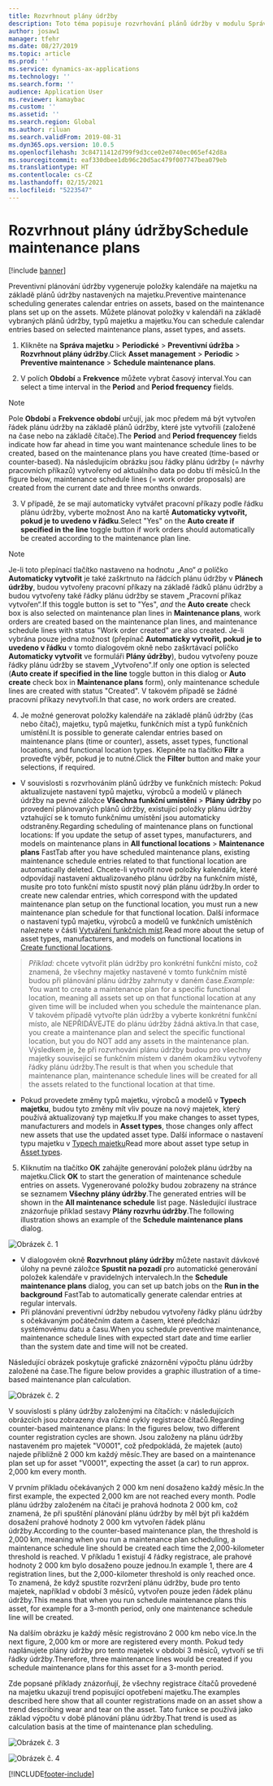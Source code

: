 ```yaml
---
title: Rozvrhnout plány údržby
description: Toto téma popisuje rozvrhování plánů údržby v modulu Správa majetku.
author: josaw1
manager: tfehr
ms.date: 08/27/2019
ms.topic: article
ms.prod: ''
ms.service: dynamics-ax-applications
ms.technology: ''
ms.search.form: ''
audience: Application User
ms.reviewer: kamaybac
ms.custom: ''
ms.assetid: ''
ms.search.region: Global
ms.author: riluan
ms.search.validFrom: 2019-08-31
ms.dyn365.ops.version: 10.0.5
ms.openlocfilehash: 3c84711412d799f9d3cce02e0740ec065ef42d8a
ms.sourcegitcommit: eaf330dbee1db96c20d5ac479f007747bea079eb
ms.translationtype: HT
ms.contentlocale: cs-CZ
ms.lasthandoff: 02/15/2021
ms.locfileid: "5223547"
---
```

# <a name="schedule-maintenance-plans"></a><span data-ttu-id="d6b8e-103">Rozvrhnout plány údržby</span><span class="sxs-lookup"><span data-stu-id="d6b8e-103">Schedule maintenance plans</span></span>

[!include [banner](../../includes/banner.md)]

 

<span data-ttu-id="d6b8e-104">Preventivní plánování údržby vygeneruje položky kalendáře na majetku na základě plánů údržby nastavených na majetku.</span><span class="sxs-lookup"><span data-stu-id="d6b8e-104">Preventive maintenance scheduling generates calendar entries on assets, based on the maintenance plans set up on the assets.</span></span> <span data-ttu-id="d6b8e-105">Můžete plánovat položky v kalendáři na základě vybraných plánů údržby, typů majetku a majetku.</span><span class="sxs-lookup"><span data-stu-id="d6b8e-105">You can schedule calendar entries based on selected maintenance plans, asset types, and assets.</span></span>

1. <span data-ttu-id="d6b8e-106">Klikněte na **Správa majetku** > **Periodické** > **Preventivní údržba** > **Rozvrhnout plány údržby**.</span><span class="sxs-lookup"><span data-stu-id="d6b8e-106">Click **Asset management** > **Periodic** > **Preventive maintenance** > **Schedule maintenance plans**.</span></span>

2. <span data-ttu-id="d6b8e-107">V polích **Období** a **Frekvence** můžete vybrat časový interval.</span><span class="sxs-lookup"><span data-stu-id="d6b8e-107">You can select a time interval in the **Period** and **Period frequency** fields.</span></span>

>[!NOTE]
><span data-ttu-id="d6b8e-108">Pole **Období** a **Frekvence období** určují, jak moc předem má být vytvořen řádek plánu údržby na základě plánů údržby, které jste vytvořili (založené na čase nebo na základě čítače).</span><span class="sxs-lookup"><span data-stu-id="d6b8e-108">The **Period** and **Period frequencey** fields indicate how far ahead in time you want maintenance schedule lines to be created, based on the maintenance plans you have created (time-based or counter-based).</span></span> <span data-ttu-id="d6b8e-109">Na následujícím obrázku jsou řádky plánu údržby (= návrhy pracovních příkazů) vytvořeny od aktuálního data po dobu tří měsíců.</span><span class="sxs-lookup"><span data-stu-id="d6b8e-109">In the figure below, maintenance schedule lines (= work order proposals) are created from the current date and three months onwards.</span></span>

3. <span data-ttu-id="d6b8e-110">V případě, že se mají automaticky vytvářet pracovní příkazy podle řádku plánu údržby, vyberte možnost Ano na kartě **Automaticky vytvořit, pokud je to uvedeno v řádku**.</span><span class="sxs-lookup"><span data-stu-id="d6b8e-110">Select "Yes" on the **Auto create if specified in the line** toggle button if work orders should automatically be created according to the maintenance plan line.</span></span>

>[!NOTE]
><span data-ttu-id="d6b8e-111">Je-li toto přepínací tlačítko nastaveno na hodnotu „Ano“ *a* políčko **Automaticky vytvořit** je také zaškrtnuto na řádcích plánu údržby v **Plánech údržby**, budou vytvořeny pracovní příkazy na základě řádků plánu údržby a budou vytvořeny také řádky plánu údržby se stavem „Pracovní příkaz vytvořen“.</span><span class="sxs-lookup"><span data-stu-id="d6b8e-111">If this toggle button is set to "Yes", *and* the **Auto create** check box is also selected on maintenance plan lines in **Maintenance plans**, work orders are created based on the maintenance plan lines, and maintenance schedule lines with status "Work order created" are also created.</span></span> <span data-ttu-id="d6b8e-112">Je-li vybrána pouze jedna možnost (přepínač **Automaticky vytvořit, pokud je to uvedeno v řádku** v tomto dialogovém okně nebo zaškrtávací políčko **Automaticky vytvořit** ve formuláři **Plány údržby**), budou vytvořeny pouze řádky plánu údržby se stavem „Vytvořeno".</span><span class="sxs-lookup"><span data-stu-id="d6b8e-112">If only one option is selected (**Auto create if specified in the line** toggle button in this dialog or **Auto create** check box in **Maintenance plans** form), only maintenance schedule lines are created with status "Created".</span></span> <span data-ttu-id="d6b8e-113">V takovém případě se žádné pracovní příkazy nevytvoří.</span><span class="sxs-lookup"><span data-stu-id="d6b8e-113">In that case, no work orders are created.</span></span>

4. <span data-ttu-id="d6b8e-114">Je možné generovat položky kalendáře na základě plánů údržby (čas nebo čítač), majetku, typů majetku, funkčních míst a typů funkčních umístění.</span><span class="sxs-lookup"><span data-stu-id="d6b8e-114">It is possible to generate calendar entries based on maintenance plans (time or counter), assets, asset types, functional locations, and functional location types.</span></span> <span data-ttu-id="d6b8e-115">Klepněte na tlačítko **Filtr** a proveďte výběr, pokud je to nutné.</span><span class="sxs-lookup"><span data-stu-id="d6b8e-115">Click the **Filter** button and make your selections, if required.</span></span>

- <span data-ttu-id="d6b8e-116">V souvislosti s rozvrhováním plánů údržby ve funkčních místech: Pokud aktualizujete nastavení typů majetku, výrobců a modelů v plánech údržby na pevné záložce **Všechna funkční umístění** > **Plány údržby** po provedení plánovaných plánů údržby, existující položky plánu údržby vztahující se k tomuto funkčnímu umístění jsou automaticky odstraněny.</span><span class="sxs-lookup"><span data-stu-id="d6b8e-116">Regarding scheduling of maintenance plans on functional locations: If you update the setup of asset types, manufacturers, and models on maintenance plans in **All functional locations** > **Maintenance plans** FastTab after you have scheduled maintenance plans, existing maintenance schedule entries related to that functional location are automatically deleted.</span></span> <span data-ttu-id="d6b8e-117">Chcete-li vytvořit nové položky kalendáře, které odpovídají nastavení aktualizovaného plánu údržby na funkčním místě, musíte pro toto funkční místo spustit nový plán plánu údržby.</span><span class="sxs-lookup"><span data-stu-id="d6b8e-117">In order to create new calendar entries, which correspond with the updated maintenance plan setup on the functional location, you must run a new maintenance plan schedule for that functional location.</span></span> <span data-ttu-id="d6b8e-118">Další informace o nastavení typů majetku, výrobců a modelů ve funkčních umístěních naleznete v části [Vytváření funkčních míst](../functional-locations/create-functional-locations.md).</span><span class="sxs-lookup"><span data-stu-id="d6b8e-118">Read more about the setup of asset types, manufacturers, and models on functional locations in [Create functional locations](../functional-locations/create-functional-locations.md).</span></span>

><span data-ttu-id="d6b8e-119">*Příklad:* chcete vytvořit plán údržby pro konkrétní funkční místo, což znamená, že všechny majetky nastavené v tomto funkčním místě budou při plánování plánu údržby zahrnuty v daném čase.</span><span class="sxs-lookup"><span data-stu-id="d6b8e-119">*Example:* You want to create a maintenance plan for a specific functional location, meaning all assets set up on that functional location at any given time will be included when you schedule the maintenance plan.</span></span> <span data-ttu-id="d6b8e-120">V takovém případě vytvořte plán údržby a vyberte konkrétní funkční místo, ale NEPŘIDÁVEJTE do plánu údržby žádná aktiva.</span><span class="sxs-lookup"><span data-stu-id="d6b8e-120">In that case, you create a maintenance plan and select the specific functional location, but you do NOT add any assets in the maintenance plan.</span></span> <span data-ttu-id="d6b8e-121">Výsledkem je, že při rozvrhování plánu údržby budou pro všechny majetky související se funkčním místem v daném okamžiku vytvořeny řádky plánu údržby.</span><span class="sxs-lookup"><span data-stu-id="d6b8e-121">The result is that when you schedule that maintenance plan, maintenance schedule lines will be created for all the assets related to the functional location at that time.</span></span>

- <span data-ttu-id="d6b8e-122">Pokud provedete změny typů majetku, výrobců a modelů v **Typech majetku**, budou tyto změny mít vliv pouze na nový majetek, který používá aktualizovaný typ majetku.</span><span class="sxs-lookup"><span data-stu-id="d6b8e-122">If you make changes to asset types, manufacturers and models in **Asset types**, those changes only affect new assets that use the updated asset type.</span></span> <span data-ttu-id="d6b8e-123">Další informace o nastavení typu majetku v [Typech majetku](../setup-for-objects/object-types.md)</span><span class="sxs-lookup"><span data-stu-id="d6b8e-123">Read more about asset type setup in [Asset types](../setup-for-objects/object-types.md).</span></span>  

5. <span data-ttu-id="d6b8e-124">Kliknutím na tlačítko **OK** zahájíte generování položek plánu údržby na majetku.</span><span class="sxs-lookup"><span data-stu-id="d6b8e-124">Click **OK** to start the generation of maintenance schedule entries on assets.</span></span> <span data-ttu-id="d6b8e-125">Vygenerované položky budou zobrazeny na stránce se seznamem **Všechny plány údržby**.</span><span class="sxs-lookup"><span data-stu-id="d6b8e-125">The generated entries will be shown in the **All maintenance schedule** list page.</span></span> <span data-ttu-id="d6b8e-126">Následující ilustrace znázorňuje příklad sestavy **Plány rozvrhu údržby**.</span><span class="sxs-lookup"><span data-stu-id="d6b8e-126">The following illustration shows an example of the **Schedule maintenance plans** dialog.</span></span>

![Obrázek č. 1](media/09-preventive-maintenance.png)

- <span data-ttu-id="d6b8e-128">V dialogovém okně **Rozvrhnout plány údržby** můžete nastavit dávkové úlohy na pevné záložce **Spustit na pozadí** pro automatické generování položek kalendáře v pravidelných intervalech.</span><span class="sxs-lookup"><span data-stu-id="d6b8e-128">In the **Schedule maintenance plans** dialog, you can set up batch jobs on the **Run in the background** FastTab to automatically generate calendar entries at regular intervals.</span></span>  
- <span data-ttu-id="d6b8e-129">Při plánování preventivní údržby nebudou vytvořeny řádky plánu údržby s očekávaným počátečním datem a časem, které předchází systémovému datu a času.</span><span class="sxs-lookup"><span data-stu-id="d6b8e-129">When you schedule preventive maintenance, maintenance schedule lines with expected start date and time earlier than the system date and time will not be created.</span></span>  

<span data-ttu-id="d6b8e-130">Následující obrázek poskytuje grafické znázornění výpočtu plánu údržby založené na čase.</span><span class="sxs-lookup"><span data-stu-id="d6b8e-130">The figure below provides a graphic illustration of a time-based maintenance plan calculation.</span></span>  

![Obrázek č. 2](media/10-preventive-maintenance.jpg)

<span data-ttu-id="d6b8e-132">V souvislosti s plány údržby založenými na čítačích: v následujících obrázcích jsou zobrazeny dva různé cykly registrace čítačů.</span><span class="sxs-lookup"><span data-stu-id="d6b8e-132">Regarding counter-based maintenance plans: In the figures below, two different counter registration cycles are shown.</span></span> <span data-ttu-id="d6b8e-133">Jsou založeny na plánu údržby nastaveném pro majetek "V0001", což předpokládá, že majetek (auto) najede přibližně 2 000 km každý měsíc.</span><span class="sxs-lookup"><span data-stu-id="d6b8e-133">They are based on a maintenance plan set up for asset "V0001", expecting the asset (a car) to run approx. 2,000 km every month.</span></span>

<span data-ttu-id="d6b8e-134">V prvním příkladu očekávaných 2 000 km není dosaženo každý měsíc.</span><span class="sxs-lookup"><span data-stu-id="d6b8e-134">In the first example, the expected 2,000 km are not reached every month.</span></span> <span data-ttu-id="d6b8e-135">Podle plánu údržby založeném na čítači je prahová hodnota 2 000 km, což znamená, že při spuštění plánování plánu údržby by měl být při každém dosažení prahové hodnoty 2 000 km vytvořen řádek plánu údržby.</span><span class="sxs-lookup"><span data-stu-id="d6b8e-135">According to the counter-based maintenance plan, the threshold is 2,000 km, meaning when you run a maintenance plan scheduling, a maintenance schedule line should be created each time the 2,000-kilometer threshold is reached.</span></span> <span data-ttu-id="d6b8e-136">V příkladu 1 existují 4 řádky registrace, ale prahové hodnoty 2 000 km bylo dosaženo pouze jednou.</span><span class="sxs-lookup"><span data-stu-id="d6b8e-136">In example 1, there are 4 registration lines, but the 2,000-kilometer threshold is only reached once.</span></span> <span data-ttu-id="d6b8e-137">To znamená, že když spustíte rozvržení plánu údržby, bude pro tento majetek, například v období 3 měsíců, vytvořen pouze jeden řádek plánu údržby.</span><span class="sxs-lookup"><span data-stu-id="d6b8e-137">This means that when you run schedule maintenance plans this asset, for example for a 3-month period, only one maintenance schedule line will be created.</span></span>

<span data-ttu-id="d6b8e-138">Na dalším obrázku je každý měsíc registrováno 2 000 km nebo více.</span><span class="sxs-lookup"><span data-stu-id="d6b8e-138">In the next figure, 2,000 km or more are registered every month.</span></span> <span data-ttu-id="d6b8e-139">Pokud tedy naplánujete plány údržby pro tento majetek v období 3 měsíců, vytvoří se tři řádky údržby.</span><span class="sxs-lookup"><span data-stu-id="d6b8e-139">Therefore, three maintenance lines would be created if you schedule maintenance plans for this asset for a 3-month period.</span></span> 

<span data-ttu-id="d6b8e-140">Zde popsané příklady znázorňují, že všechny registrace čítačů provedené na majetku ukazují trend popisující opotřebení majetku.</span><span class="sxs-lookup"><span data-stu-id="d6b8e-140">The examples described here show that all counter registrations made on an asset show a trend describing wear and tear on the asset.</span></span> <span data-ttu-id="d6b8e-141">Tato funkce se používá jako základ výpočtu v době plánování plánu údržby.</span><span class="sxs-lookup"><span data-stu-id="d6b8e-141">That trend is used as calculation basis at the time of maintenance plan scheduling.</span></span>

![Obrázek č. 3](media/11-preventive-maintenance.png)

![Obrázek č. 4](media/12-preventive-maintenance.png)



[!INCLUDE[footer-include](../../../includes/footer-banner.md)]